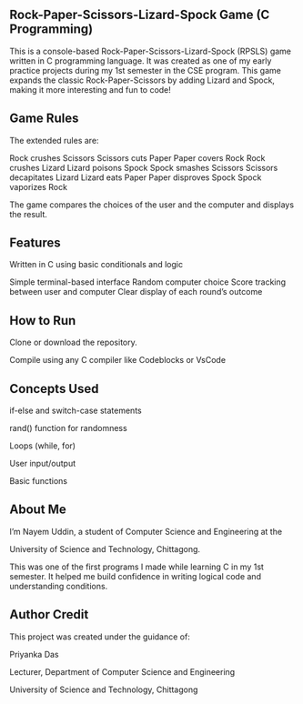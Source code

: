 ## Rock-Paper-Scissors-Lizard-Spock Game (C Programming)

This is a console-based Rock-Paper-Scissors-Lizard-Spock (RPSLS) game written in C programming language.
It was created as one of my early practice projects during my 1st semester in the CSE program.
This game expands the classic Rock-Paper-Scissors by adding Lizard and Spock, making it more interesting and fun to code!

## Game Rules
The extended rules are:

Rock crushes Scissors
Scissors cuts Paper
Paper covers Rock
Rock crushes Lizard
Lizard poisons Spock
Spock smashes Scissors
Scissors decapitates Lizard
Lizard eats Paper
Paper disproves Spock
Spock vaporizes Rock

The game compares the choices of the user and the computer and displays the result.

## Features
Written in C using basic conditionals and logic

Simple terminal-based interface
Random computer choice
Score tracking between user and computer
Clear display of each round’s outcome

## How to Run
Clone or download the repository.

Compile using any C compiler like Codeblocks or VsCode


## Concepts Used
if-else and switch-case statements

rand() function for randomness

Loops (while, for)

User input/output

Basic functions

## About Me
I’m Nayem Uddin, a student of Computer Science and Engineering at the

University of Science and Technology, Chittagong.

This was one of the first programs I made while learning C in my 1st semester. It helped me build confidence in writing logical code and understanding conditions.

## Author Credit
This project was created under the guidance of:

Priyanka Das

Lecturer, Department of Computer Science and Engineering

University of Science and Technology, Chittagong

